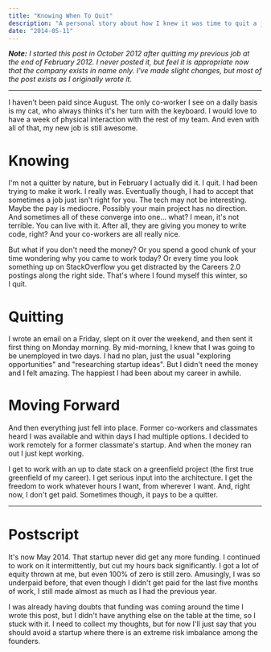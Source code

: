 ```yaml
---
title: "Knowing When To Quit"
description: "A personal story about how I knew it was time to quit a job that wasn't working."
date: "2014-05-11"
---
```


_**Note:** I started this post in October 2012 after quitting my previous job at the end of February 2012. I never posted it, but feel it is appropriate now that the company exists in name only. I've made slight changes, but most of the post exists as I originally wrote it._

* * *

I haven't been paid since August. The only co-worker I see on a daily basis is my cat, who always thinks it's her turn with the keyboard. I would love to have a week of physical interaction with the rest of my team. And even with all of that, my new job is still awesome.

# Knowing

I'm not a quitter by nature, but in February I actually did it. I quit. I had been trying to make it work. I really was. Eventually though, I had to accept that sometimes a job just isn't right for you. The tech may not be interesting. Maybe the pay is mediocre. Possibly your main project has no direction. And sometimes all of these converge into one... what? I mean, it's not terrible. You can live with it. After all, they are giving you money to write code, right? And your co-workers are all really nice.

But what if you don't need the money? Or you spend a good chunk of your time wondering why you came to work today? Or every time you look something up on StackOverflow you get distracted by the Careers 2.0 postings along the right side. That's where I found myself this winter, so I quit.

# Quitting

I wrote an email on a Friday, slept on it over the weekend, and then sent it first thing on Monday morning. By mid-morning, I knew that I was going to be unemployed in two days. I had no plan, just the usual "exploring opportunities" and "researching startup ideas". But I didn't need the money and I felt amazing. The happiest I had been about my career in awhile.

# Moving Forward

And then everything just fell into place. Former co-workers and classmates heard I was available and within days I had multiple options. I decided to work remotely for a former classmate's startup. And when the money ran out I just kept working.

I get to work with an up to date stack on a greenfield project (the first true greenfield of my career). I get serious input into the architecture. I get the freedom to work whatever hours I want, from wherever I want. And, right now, I don't get paid. Sometimes though, it pays to be a quitter.

* * *

# Postscript

It's now May 2014. That startup never did get any more funding. I continued to work on it intermittently, but cut my hours back significantly. I got a lot of equity thrown at me, but even 100% of zero is still zero. Amusingly, I was so underpaid before, that even though I didn't get paid for the last five months of work, I still made almost as much as I had the previous year.

I was already having doubts that funding was coming around the time I wrote this post, but I didn't have anything else on the table at the time, so I stuck with it. I need to collect my thoughts, but for now I'll just say that you should avoid a startup where there is an extreme risk imbalance among the founders.
